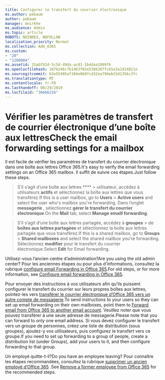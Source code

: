 ```yaml
---
title: Configurer le transfert du courrier électronique
ms.author: pebaum
author: pebaum
manager: mnirkhe
ms.audience: Admin
ms.topic: article
ROBOTS: NOINDEX, NOFOLLOW
localization_priority: Normal
ms.collection: Adm_O365
ms.custom:
- "20"
- "1200004"
ms.assetid: 15abf81d-5c5d-49da-ac81-1b4daa1809f6
ms.openlocfilehash: 3d7b246c7b1463f02e5386207fcb5a3a1d14811e
ms.sourcegitcommit: b3e55405af384e868fcd32ea794eb15d1356c3fc
ms.translationtype: MT
ms.contentlocale: fr-FR
ms.lasthandoff: 08/29/2019
ms.locfileid: "36666226"
---
```

# <a name="check-the-email-forwarding-settings-for-a-mailbox"></a><span data-ttu-id="fd456-102">Vérifier les paramètres de transfert de courrier électronique d’une boîte aux lettres</span><span class="sxs-lookup"><span data-stu-id="fd456-102">Check the email forwarding settings for a mailbox</span></span>

<span data-ttu-id="fd456-103">Il est facile de vérifier les paramètres de transfert du courrier électronique dans une boîte aux lettres Office 365.</span><span class="sxs-lookup"><span data-stu-id="fd456-103">It's easy to verify the email forwarding settings on an Office 365 mailbox.</span></span> <span data-ttu-id="fd456-104">Il suffit de suivre ces étapes.</span><span class="sxs-lookup"><span data-stu-id="fd456-104">Just follow these steps.</span></span>
  
> <span data-ttu-id="fd456-105">S’il s’agit d’une boîte aux lettres \*\*\*\* \> utilisateur, accédez à utilisateurs **actifs** et sélectionnez la boîte aux lettres que vous transférez.</span><span class="sxs-lookup"><span data-stu-id="fd456-105">If this is a user mailbox, go to **Users** \> **Active users** and select the user who's mailbox you're forwarding.</span></span> <span data-ttu-id="fd456-106">Dans l’onglet **messagerie** , sélectionnez **gérer le transfert du courrier électronique**.</span><span class="sxs-lookup"><span data-stu-id="fd456-106">On the **Mail** tab, select **Manage emaill forwarding**.</span></span>
    
> <span data-ttu-id="fd456-107">S’il s’agit d’une boîte aux lettres partagée, accédez à **groupes** \> de **boîtes aux lettres partagées** et sélectionnez la boîte aux lettres partagée que vous transférez.</span><span class="sxs-lookup"><span data-stu-id="fd456-107">If this is a shared mailbox, go to **Groups** \> **Shared mailboxes** and select the shared mailbox you're forwarding.</span></span> <span data-ttu-id="fd456-108">Sélectionnez **modifier** pour le transfert du courrier électronique.</span><span class="sxs-lookup"><span data-stu-id="fd456-108">Select **Edit** for Email forwarding.</span></span>

<span data-ttu-id="fd456-109">Utilisez-vous l’ancien centre d’administration?</span><span class="sxs-lookup"><span data-stu-id="fd456-109">Are you using the old admin center?</span></span> <span data-ttu-id="fd456-110">Pour les anciennes étapes ou pour plus d’informations, consultez la rubrique [configure email Forwarding in Office 365](https://support.office.com/article/Configure-email-forwarding-in-Office-365-ab5eb117-0f22-4fa7-a662-3a6bdb0add74).</span><span class="sxs-lookup"><span data-stu-id="fd456-110">For old steps, or for more information, see [Configure email forwarding in Office 365](https://support.office.com/article/Configure-email-forwarding-in-Office-365-ab5eb117-0f22-4fa7-a662-3a6bdb0add74).</span></span>
  
<span data-ttu-id="fd456-111">Pour envoyer des instructions à vos utilisateurs afin qu’ils puissent configurer le transfert du courrier sur leurs propres boîtes aux lettres, pointez-les vers [transférer le courrier électronique d’Office 365 vers un autre compte de messagerie](https://support.office.com/article/Forward-email-from-Office-365-to-another-email-account-1ed4ee1e-74f8-4f53-a174-86b748ff6a0e).</span><span class="sxs-lookup"><span data-stu-id="fd456-111">To send instructions to your users so they can set up email forwarding on their own mailboxes, point them to [Forward email from Office 365 to another email account](https://support.office.com/article/Forward-email-from-Office-365-to-another-email-account-1ed4ee1e-74f8-4f53-a174-86b748ff6a0e).</span></span> <span data-ttu-id="fd456-112">Veuillez noter que vous pouvez transférer à une seule adresse de messagerie.</span><span class="sxs-lookup"><span data-stu-id="fd456-112">Please note that you can forward to only one email address.</span></span> <span data-ttu-id="fd456-113">Si vous devez configurer le transfert vers un groupe de personnes, créez une liste de distribution (sous groupes), ajoutez-y vos utilisateurs, puis configurez le transfert vers ce groupe.</span><span class="sxs-lookup"><span data-stu-id="fd456-113">If you need to set up forwarding to a group of people, create a distribution list (under Groups), add your users to it, and then configure forwarding to that group.</span></span>
  
<span data-ttu-id="fd456-114">Un employé quitte-t-il?</span><span class="sxs-lookup"><span data-stu-id="fd456-114">Do you have an employee leaving?</span></span> <span data-ttu-id="fd456-115">Pour connaître les étapes recommandées, consultez la rubrique [supprimer un ancien employé d’Office 365](https://support.office.com/article/Remove-a-former-employee-from-Office-365-44d96212-4d90-4027-9aa9-a95eddb367d1.aspx) .</span><span class="sxs-lookup"><span data-stu-id="fd456-115">See [Remove a former employee from Office 365](https://support.office.com/article/Remove-a-former-employee-from-Office-365-44d96212-4d90-4027-9aa9-a95eddb367d1.aspx) for the recommended steps.</span></span>
  